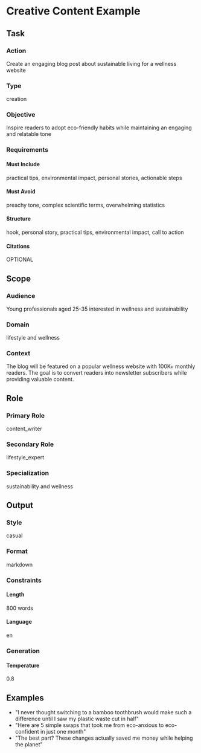 # Creative Content Example

## Task

### Action
Create an engaging blog post about sustainable living for a wellness website

### Type
creation

### Objective
Inspire readers to adopt eco-friendly habits while maintaining an engaging and relatable tone

### Requirements

#### Must Include
practical tips, environmental impact, personal stories, actionable steps

#### Must Avoid
preachy tone, complex scientific terms, overwhelming statistics

#### Structure
hook, personal story, practical tips, environmental impact, call to action

#### Citations
OPTIONAL

## Scope

### Audience
Young professionals aged 25-35 interested in wellness and sustainability

### Domain
lifestyle and wellness

### Context
The blog will be featured on a popular wellness website with 100K+ monthly readers. The goal is to convert readers into newsletter subscribers while providing valuable content.

## Role

### Primary Role
content_writer

### Secondary Role
lifestyle_expert

### Specialization
sustainability and wellness

## Output

### Style
casual

### Format
markdown

### Constraints

#### Length
800 words

#### Language
en

### Generation

#### Temperature
0.8

## Examples

- "I never thought switching to a bamboo toothbrush would make such a difference until I saw my plastic waste cut in half"
- "Here are 5 simple swaps that took me from eco-anxious to eco-confident in just one month"
- "The best part? These changes actually saved me money while helping the planet" 